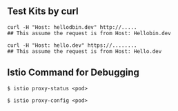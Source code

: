 
## Test Kits by curl
```
curl -H "Host: hellodbin.dev" http://.....
## This assume the request is from Host: Hellobin.dev
```
```
curl -H "Host: hello.dev" https://........
## This assume the request is from Host: Hello.dev
```

## Istio Command for Debugging

```
$ istio proxy-status <pod>

$ istio proxy-config <pod>

```